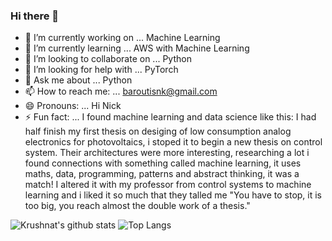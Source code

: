 ### Hi there 👋

- 🔭 I’m currently working on ... Machine Learning
- 🌱 I’m currently learning ... AWS with Machine Learning
- 👯 I’m looking to collaborate on ... Python 
- 🤔 I’m looking for help with ...  PyTorch
- 💬 Ask me about ... Python
- 📫 How to reach me: ... baroutisnk@gmail.com
- 😄 Pronouns: ...  Hi Nick
- ⚡ Fun fact: ... I found machine learning and data science like this: I had half finish my first thesis on desiging of low consumption analog electronics for photovoltaics, i stoped it to begin a new thesis on control system.  Their architectures were more interesting, researching a lot i found connections with something called machine learning, it uses maths, data, programming, patterns and abstract thinking, it was a match! I altered it with my professor from control systems to machine learning and i liked it so much that they talled me "You have to stop, it is too big, you reach almost the double work of a thesis." 


![Krushnat's github stats](https://github-readme-stats.vercel.app/api?username=nikolaosmparoutis&show_icons=true) ![Top Langs](https://github-readme-stats.vercel.app/api/top-langs/?username=nikolaosmparoutis&layout=compact)
